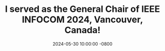 ---
title: >-
    I served as <strong>the General Chair of IEEE INFOCOM 2024, Vancouver, Canada</strong>!
date: 2024-05-30 10:00:00 -0800
---